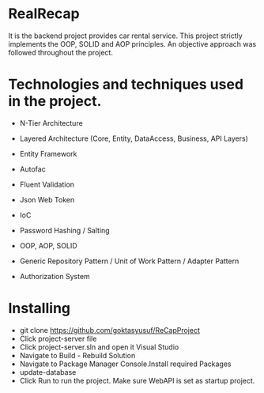 # RealRecap

It is the backend project provides car rental service. This project strictly implements the OOP, SOLID and AOP principles. An objective approach was followed throughout the project.

# Technologies and techniques used in the project.

- N-Tier Architecture

- Layered Architecture (Core, Entity, DataAccess, Business, API Layers)

- Entity Framework

- Autofac

- Fluent Validation

- Json Web Token

- IoC

- Password Hashing / Salting

- OOP, AOP, SOLID

- Generic Repository Pattern / Unit of Work Pattern / Adapter Pattern

- Authorization System


# Installing

- git clone https://github.com/goktasyusuf/ReCapProject
- Click project-server file
- Click project-server.sln and open it Visual Studio
- Navigate to Build - Rebuild Solution
- Navigate to Package Manager Console.Install required Packages
- update-database
- Click Run to run the project. Make sure WebAPI is set as startup project.
